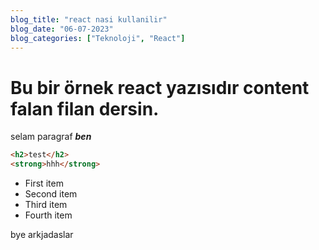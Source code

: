 ```yaml
---
blog_title: "react nasi kullanilir"
blog_date: "06-07-2023"
blog_categories: ["Teknoloji", "React"]
---
```


# Bu bir örnek react yazısıdır content falan filan dersin.

selam paragraf **_ben_**

```html
<h2>test</h2>
<strong>hhh</strong>
```

- First item
- Second item
- Third item
- Fourth item

bye arkjadaslar
